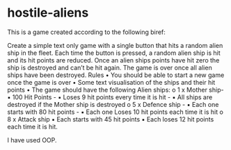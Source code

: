# hostile-aliens

This is a game created according to the following biref:

Create a simple text only game with a single button that hits a random alien ship in the fleet.
Each time the button is pressed, a random alien ship is hit and its hit points are reduced.
Once an alien ships points have hit zero the ship is destroyed and can’t be hit again. The
game is over once all alien ships have been destroyed.
Rules
• You should be able to start a new game once the game is over
• Some text visualisation of the ships and their hit points
• The game should have the following Alien ships:
o 1 x Mother ship-
▪ 100 Hit Points -
▪ Loses 9 hit points every time it is hit -
▪ All ships are destroyed if the Mother ship is destroyed
o 5 x Defence ship -
▪ Each one starts with 80 hit points -
▪ Each one Loses 10 hit points each time it is hit
o 8 x Attack ship
▪ Each starts with 45 hit points
▪ Each loses 12 hit points each time it is hit.

I have used OOP.